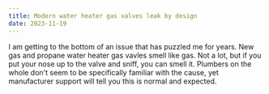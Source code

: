 ```yaml
---
title: Modern water heater gas valves leak by design
date: 2023-11-19
---
```

I am getting to the bottom of an issue that has puzzled me for years. New gas and propane water heater gas vavles smell like gas. Not a lot, but if you put your nose up to the valve and sniff, you can smell it. Plumbers on the whole don't seem to be specifically familiar with the cause, yet manufacturer support will tell you this is normal and expected.
